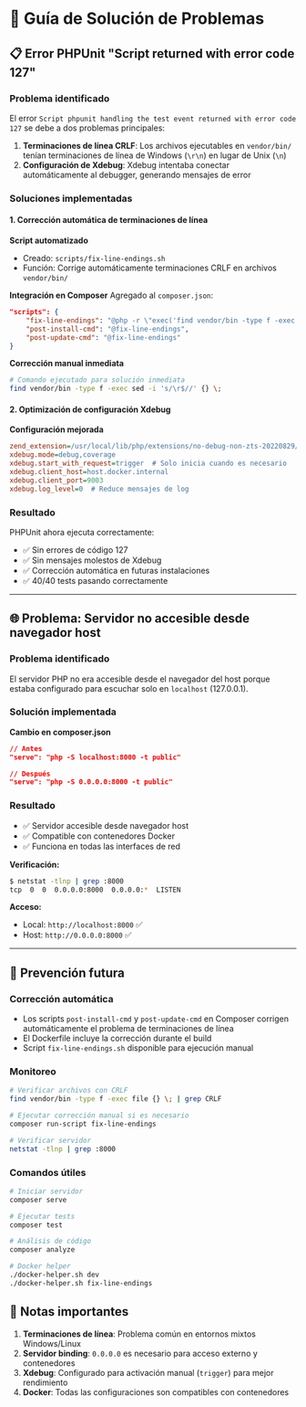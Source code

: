# 🐛 Guía de Solución de Problemas

## 📋 Error PHPUnit "Script returned with error code 127"

### Problema identificado

El error `Script phpunit handling the test event returned with error code 127` se debe a dos problemas principales:

1. **Terminaciones de línea CRLF**: Los archivos ejecutables en `vendor/bin/` tenían terminaciones de línea de Windows (`\r\n`) en lugar de Unix (`\n`)
2. **Configuración de Xdebug**: Xdebug intentaba conectar automáticamente al debugger, generando mensajes de error

### Soluciones implementadas

#### 1. Corrección automática de terminaciones de línea

**Script automatizado**

- Creado: `scripts/fix-line-endings.sh`
- Función: Corrige automáticamente terminaciones CRLF en archivos `vendor/bin/`

**Integración en Composer**
Agregado al `composer.json`:

```json
"scripts": {
    "fix-line-endings": "@php -r \"exec('find vendor/bin -type f -exec sed -i \\'s/\\r$/\\' {} \\; 2>/dev/null || true');\"",
    "post-install-cmd": "@fix-line-endings",
    "post-update-cmd": "@fix-line-endings"
}
```

**Corrección manual inmediata**

```bash
# Comando ejecutado para solución inmediata
find vendor/bin -type f -exec sed -i 's/\r$//' {} \;
```

#### 2. Optimización de configuración Xdebug

**Configuración mejorada**

```ini
zend_extension=/usr/local/lib/php/extensions/no-debug-non-zts-20220829/xdebug.so
xdebug.mode=debug,coverage
xdebug.start_with_request=trigger  # Solo inicia cuando es necesario
xdebug.client_host=host.docker.internal
xdebug.client_port=9003
xdebug.log_level=0  # Reduce mensajes de log
```

### Resultado

PHPUnit ahora ejecuta correctamente:

- ✅ Sin errores de código 127
- ✅ Sin mensajes molestos de Xdebug
- ✅ Corrección automática en futuras instalaciones
- ✅ 40/40 tests pasando correctamente

---

## 🌐 Problema: Servidor no accesible desde navegador host

### Problema identificado

El servidor PHP no era accesible desde el navegador del host porque estaba configurado para escuchar solo en `localhost` (127.0.0.1).

### Solución implementada

**Cambio en composer.json**

```json
// Antes
"serve": "php -S localhost:8000 -t public"

// Después
"serve": "php -S 0.0.0.0:8000 -t public"
```

### Resultado

- ✅ Servidor accesible desde navegador host
- ✅ Compatible con contenedores Docker
- ✅ Funciona en todas las interfaces de red

**Verificación:**

```bash
$ netstat -tlnp | grep :8000
tcp  0  0  0.0.0.0:8000  0.0.0.0:*  LISTEN
```

**Acceso:**

- Local: `http://localhost:8000` ✅
- Host: `http://0.0.0.0:8000` ✅

---

## 🔄 Prevención futura

### Corrección automática

- Los scripts `post-install-cmd` y `post-update-cmd` en Composer corrigen automáticamente el problema de terminaciones de línea
- El Dockerfile incluye la corrección durante el build
- Script `fix-line-endings.sh` disponible para ejecución manual

### Monitoreo

```bash
# Verificar archivos con CRLF
find vendor/bin -type f -exec file {} \; | grep CRLF

# Ejecutar corrección manual si es necesario
composer run-script fix-line-endings

# Verificar servidor
netstat -tlnp | grep :8000
```

### Comandos útiles

```bash
# Iniciar servidor
composer serve

# Ejecutar tests
composer test

# Análisis de código
composer analyze

# Docker helper
./docker-helper.sh dev
./docker-helper.sh fix-line-endings
```

## 📝 Notas importantes

1. **Terminaciones de línea**: Problema común en entornos mixtos Windows/Linux
2. **Servidor binding**: `0.0.0.0` es necesario para acceso externo y contenedores
3. **Xdebug**: Configurado para activación manual (`trigger`) para mejor rendimiento
4. **Docker**: Todas las configuraciones son compatibles con contenedores
